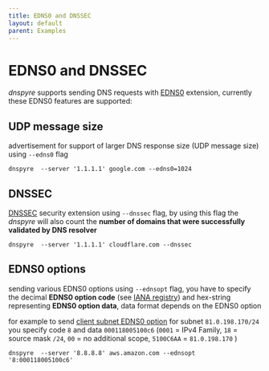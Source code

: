 ```yaml
---
title: EDNS0 and DNSSEC
layout: default
parent: Examples
---
```


# EDNS0 and DNSSEC
*dnspyre* supports sending DNS requests with [EDNS0](https://datatracker.ietf.org/doc/html/rfc6891) extension, currently these EDNS0 features are supported:

## UDP message size
advertisement for support of larger DNS response size (UDP message size) using `--edns0` flag

```
dnspyre  --server '1.1.1.1' google.com --edns0=1024
```

## DNSSEC
[DNSSEC](https://datatracker.ietf.org/doc/html/rfc9364) security extension using `--dnssec` flag, by using this flag the *dnspyre* will also
count the **number of domains that were successfully validated by DNS resolver**

```
dnspyre  --server '1.1.1.1' cloudflare.com --dnssec
```

## EDNS0 options
sending various EDNS0 options using `--ednsopt` flag, you have to specify the decimal **EDNS0 option code** (see [IANA registry](https://www.iana.org/assignments/dns-parameters/dns-parameters.xhtml#dns-parameters-11)) and hex-string representing **EDNS0 option data**,
data format depends on the EDNS0 option

for example to send [client subnet EDNS0 option](https://datatracker.ietf.org/doc/html/rfc7871) for subnet `81.0.198.170/24` you specify code `8` and data `000118005100c6` (`0001` = IPv4 Family, `18` = source mask `/24`, `00` = no additional scope, `5100C6AA` = `81.0.198.170` )

```
dnspyre  --server '8.8.8.8' aws.amazon.com --ednsopt '8:000118005100c6'
```

